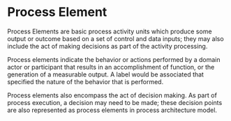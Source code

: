# Process Element

Process Elements are basic process activity units which produce some output or outcome based on a set of control and data inputs; they may also include the act of making decisions as part of the activity processing.

Process elements indicate the behavior or actions performed by a domain actor or participant that results in an accomplishment of function, or the generation of a measurable output. A label would be associated that specified the nature of the behavior that is performed.

Process elements also encompass the act of decision making. As part of process execution, a decision may need to be made; these decision points are also represented as process elements in process architecture model.
